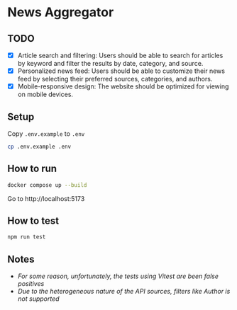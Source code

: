 # News Aggregator

## TODO

- [x] Article search and filtering: Users should be able to search for articles by keyword and filter the results by date, category, and source.
- [x] Personalized news feed: Users should be able to customize their news feed by selecting their preferred sources, categories, and authors.
- [x] Mobile-responsive design: The website should be optimized for viewing on mobile devices.

## Setup

Copy `.env.example` to `.env`
```sh
cp .env.example .env
````

## How to run
```sh
docker compose up --build
```
Go to http://localhost:5173

## How to test
```sh
npm run test
```

## Notes
- _For some reason, unfortunately, the tests using Vitest are been false positives_
- _Due to the heterogeneous nature of the API sources, filters like Author is not supported_

